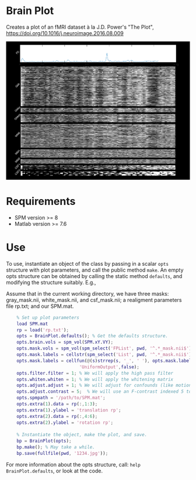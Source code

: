 # Brain Plot

Creates a plot of an fMRI dataset à la J.D. Power's "The Plot",
https://doi.org/10.1016/j.neuroimage.2016.08.009

![Example Plot](example_brainplot_small.png)

# Requirements

* SPM version >= 8
* Matlab version >= 7.6

# Use

To use, instantiate an object of the class by passing in a scalar
`opts` structure with plot parameters, and call the public method
`make`. An empty opts structure can be obtained by calling the static
method `defaults`, and modifying the structure suitably. E.g.,

Assume that in the current working directory, we have three masks:
gray_mask.nii, white_mask.nii, and csf_mask.nii; a realigment
parameters file rp.txt; and our SPM.mat.

```matlab
    % Set up plot parameters
    load SPM.mat
    rp = load('rp.txt');
    opts = BrainPlot.defaults(); % Get the defaults structure.
    opts.brain.vols = spm_vol(SPM.xY.VY);
    opts.mask.vols = spm_vol(spm_select('FPList', pwd, '^.*_mask.nii$'));
    opts.mask.labels = cellstr(spm_select('List', pwd, '^.*_mask.nii$'));
    opts.mask.labels = cellfun(@(s)strrep(s, '_', ' '), opts.mask.labels, ...
                            'UniformOutput',false);
    opts.filter.filter = 1; % We will apply the high pass filter
    opts.whiten.whiten = 1; % We will apply the whitening matrix
    opts.adjust.adjust = 1; % We will adjust for confounds (like motion parameters)
    opts.adjust.contrast = 5;  % We will use an F-contrast indexed 5 to adjust.
    opts.spmpath = '/path/to/SPM.mat';
    opts.extra(1).data = rp(:,1:3);
    opts.extra(1).ylabel = 'translation rp';
    opts.extra(2).data = rp(:,4:6);
    opts.extra(2).ylabel = 'rotation rp';

    % Instantiate the object, make the plot, and save.
    bp = BrainPlot(opts);
    bp.make(); % May take a while.
    bp.save(fullfile(pwd, '1234.jpg'));
```

For more information about the opts structure, call: `help
BrainPlot.defaults`, or look at the code.